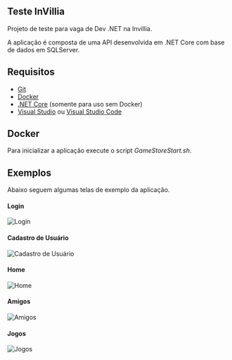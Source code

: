 ## Teste InVillia

Projeto de teste para vaga de Dev .NET na Invillia.
 
A aplicação é composta de uma API desenvolvida em .NET Core com base de dados em SQLServer.

## Requisitos

- [Git](https://git-scm.com/)
- [Docker](https://www.docker.com/) 
- [.NET Core](https://dotnet.microsoft.com/) (somente para uso sem Docker)
- [Visual Studio](https://visualstudio.microsoft.com/pt-br/vs/) ou [Visual Studio Code](https://code.visualstudio.com/)

## Docker

Para inicializar a aplicação execute o script *GameStoreStart.sh*.

## Exemplos

Abaixo seguem algumas telas de exemplo da aplicação. 

#### Login 
![Login](.docs/tela01.png)

#### Cadastro de Usuário 
![Cadastro de Usuário](.docs/tela02.png)

#### Home 
![Home](.docs/tela03.png)

#### Amigos 
![Amigos](.docs/tela04.png)

#### Jogos 
![Jogos](.docs/tela05.png)
